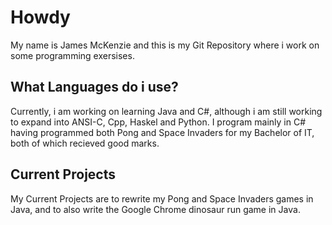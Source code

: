 <h1> Howdy </h1>
<p> My name is James McKenzie and this is my Git Repository where i work on
some programming exersises.</p>
<h2> What Languages do i use? </h2>
<p> Currently, i am working on learning Java and C#, although i am still
working to expand into ANSI-C, Cpp, Haskel and Python. I program mainly in C#
having programmed both Pong and Space Invaders for my Bachelor of IT, both of
which recieved good marks. </p>
<h2> Current Projects </h2>
<p>My Current Projects are to rewrite my Pong and Space Invaders games in Java, 
and to also write the Google Chrome dinosaur run game in Java. </p>
